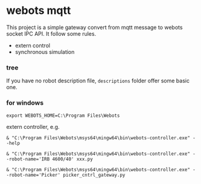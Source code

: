 # webots mqtt

This project is a simple gateway convert from mqtt message to webots socket IPC API. It follow some rules.

* extern control
* synchronous simulation

### tree

If you have no robot description file, `descriptions` folder offer some basic one.

### for windows

`export WEBOTS_HOME=C:\Program Files\Webots`

extern controller, e.g. 

`& "C:\Program Files\Webots\msys64\mingw64\bin\webots-controller.exe" --help`

`& "C:\Program Files\Webots\msys64\mingw64\bin\webots-controller.exe" --robot-name='IRB 4600/40' xxx.py`

`& "C:\Program Files\Webots\msys64\mingw64\bin\webots-controller.exe" --robot-name='Picker' picker_cntrl_gateway.py`
